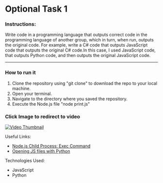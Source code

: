 # Optional Task 1

### Instructions:

Write code in a programming language that outputs correct code in the programming language of another group, which in turn, when run, outputs the original code. For example, write a C# code that outputs JavaScript code that outputs the original C# code.In this case, I used JavaScript code, that outputs Python code, and then outputs the original JavaScript code.

---

### How to run it
1. Clone the repository using "git clone" to download the repo to your local machine.
2. Open your terminal.
3. Navigate to the directory where you saved the repository.
4. Execute the Node.js file "node print.js"


### Click Image to redirect to video

[![Video Thumbnail](https://cxl.com/wp-content/uploads/2019/09/image3-1280x661.png)](https://github.com/DavidJoao/opt-task1/blob/main/assets/Demonstration.mp4)

Useful Links:

- [Node.js Child Process: Exec Command](https://nodejs.org/api/child_process.html#child_processexeccommand-options-callback)
- [Opening JS files with Python](https://stackoverflow.com/questions/53443351/open-a-js-file-and-edit-a-line-with-python)


Technologies Used: 

- JavaScript
- Python